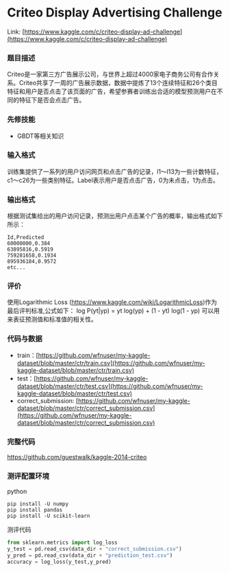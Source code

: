 # Criteo Display Advertising Challenge 

Link: [https://www.kaggle.com/c/criteo-display-ad-challenge](https://www.kaggle.com/c/criteo-display-ad-challenge)

### 题目描述

Criteo是一家第三方广告展示公司，与世界上超过4000家电子商务公司有合作关系。Criteo共享了一周的广告展示数据，数据中提炼了13个连续特征和26个类目特征和用户是否点击了该页面的广告，希望参赛者训练出合适的模型预测用户在不同的特征下是否会点击广告。

### 先修技能

* GBDT等相关知识

### 输入格式
训练集提供了一系列的用户访问网页和点击广告的记录，l1～l13为一些计数特征，c1～c26为一些类别特征。Label表示用户是否点击广告，0为未点击，1为点击。


### 输出格式
根据测试集给出的用户访问记录，预测出用户点击某个广告的概率，输出格式如下所示：

```
Id,Predicted
60000000,0.384
63895816,0.5919
759281658,0.1934
895936184,0.9572
etc...
```

### 评价

使用Logarithmic Loss (https://www.kaggle.com/wiki/LogarithmicLoss)作为最后评判标准,公式如下：
log P(yt|yp) = yt log(yp) + (1 - yt) log(1 - yp)
可以用来表征预测值和标准值的相关性。



### 代码与数据

* train：[https://github.com/wfnuser/my-kaggle-dataset/blob/master/ctr/train.csv](https://github.com/wfnuser/my-kaggle-dataset/blob/master/ctr/train.csv)
* test：[https://github.com/wfnuser/my-kaggle-dataset/blob/master/ctr/test.csv](https://github.com/wfnuser/my-kaggle-dataset/blob/master/ctr/test.csv)
* correct_submission: [https://github.com/wfnuser/my-kaggle-dataset/blob/master/ctr/correct_submission.csv](https://github.com/wfnuser/my-kaggle-dataset/blob/master/ctr/correct_submission.csv)

### 完整代码

https://github.com/guestwalk/kaggle-2014-criteo


### 测评配置环境

python

```
pip install -U numpy
pip install pandas
pip install -U scikit-learn
```

测评代码

```py
from sklearn.metrics import log_loss
y_test = pd.read_csv(data_dir + "correct_submission.csv")
y_pred = pd.read_csv(data_dir + "prediction_test.csv")
accuracy = log_loss(y_test,y_pred)
```